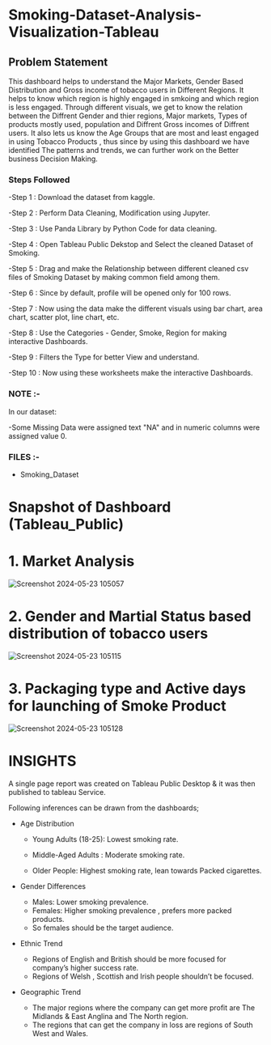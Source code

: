 # Smoking-Dataset-Analysis-Visualization-Tableau
## Problem Statement
 
 This dashboard helps to understand the Major Markets, Gender Based Distribution and Gross income of tobacco users in Different Regions. It helps to know which region is highly engaged in smkoing  and which region is less engaged. Through different visuals, we get to know the relation between the Diffrent Gender and thier regions, Major markets, Types of products mostly used, population and Diffrent Gross incomes of Diffrent users. It also lets us know the Age Groups that are most and least engaged in using Tobacco Products , thus since by using this dashboard we have identified The patterns and trends, we can further work on the Better business Decision Making.


### Steps Followed 
 
-Step 1 : Download the dataset from kaggle.

-Step 2 : Perform Data Cleaning, Modification using Jupyter.

-Step 3 : Use Panda Library by Python Code for data cleaning.

-Step 4 : Open Tableau Public Dekstop and Select the cleaned Dataset of Smoking.

-Step 5 : Drag and make the Relationship between different cleaned csv files of Smoking Dataset by making common field among them.

-Step 6 : Since by default, profile will be opened only for 100 rows.

-Step 7 : Now using the data make the different visuals using bar chart, area chart, scatter plot, line chart, etc.

-Step 8 : Use the Categories - Gender, Smoke, Region for making interactive Dashboards.

-Step 9 : Filters the Type  for better View and understand.

-Step 10 : Now using these worksheets make the interactive Dashboards.




### NOTE :-

In our dataset:


-Some Missing Data were assigned text "NA" and in numeric columns were assigned value 0.

### FILES :-

- Smoking_Dataset



# Snapshot of Dashboard (Tableau_Public)
# 1. Market Analysis
  
  ![Screenshot 2024-05-23 105057](https://github.com/Divey12/Smoking-Dataset-Analysis-Visualization-Tableau/assets/165496238/1e10a4c8-0290-49bf-8f6d-cfe4808a8f66)

  # 2. Gender and Martial Status based distribution of tobacco users
  
  ![Screenshot 2024-05-23 105115](https://github.com/Divey12/Smoking-Dataset-Analysis-Visualization-Tableau/assets/165496238/a9e50622-20d5-4cb7-8420-13698c4c8a53)

# 3. Packaging type and Active days for launching of Smoke Product

  
  ![Screenshot 2024-05-23 105128](https://github.com/Divey12/Smoking-Dataset-Analysis-Visualization-Tableau/assets/165496238/64f1fd8b-bf6a-4064-b8d2-cdc28c7c925a)

  # INSIGHTS 
  A single page report was created on Tableau Public Desktop & it was then published to tableau Service.

Following inferences can be drawn from the dashboards;

- Age Distribution

    + Young Adults (18-25): Lowest smoking rate.

    + Middle-Aged Adults : Moderate smoking rate.

    + Older People: Highest smoking rate, lean towards Packed cigarettes.
 
- Gender Differences
  + Males: Lower smoking prevalence.
  + Females: Higher smoking prevalence , prefers more packed products.
  +  So females should be the target audience.

- Ethnic Trend
  + Regions of  English and British should be more focused for company’s higher success rate.
  + Regions of Welsh , Scottish and Irish people shouldn’t be focused.

- Geographic Trend
  + The major regions where the company can get more profit are The Midlands & East Anglina and The North region.
  + The regions that can get the company in loss are regions of South West  and Wales.









